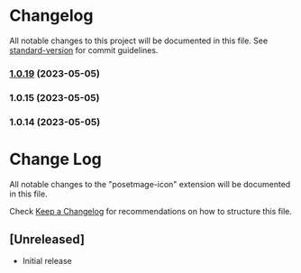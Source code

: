 # Changelog

All notable changes to this project will be documented in this file. See [standard-version](https://github.com/conventional-changelog/standard-version) for commit guidelines.

### [1.0.19](https://github.com/posetmage/vsc-posetmage-icon/compare/v1.0.15...v1.0.19) (2023-05-05)

### 1.0.15 (2023-05-05)

### 1.0.14 (2023-05-05)

# Change Log

All notable changes to the "posetmage-icon" extension will be documented in this file.

Check [Keep a Changelog](http://keepachangelog.com/) for recommendations on how to structure this file.

## [Unreleased]

- Initial release